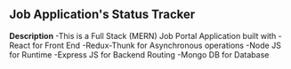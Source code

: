 ## Job Application's Status Tracker
**Description**
-This is a Full Stack (MERN) Job Portal Application built with 
    -React for Front End
    -Redux-Thunk for Asynchronous operations
    -Node JS for Runtime
    -Express JS for Backend Routing
    -Mongo DB for Database
 
